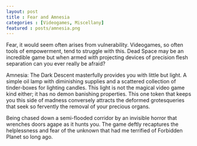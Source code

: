```yaml
---
layout: post
title : Fear and Amnesia 
categories : [Videogames, Miscellany]
featured : posts/amnesia.png
---
```

Fear, it would seem often arises from vulnerability. Videogames, so often tools of empowerment, tend to struggle with this. Dead Space may be an incredible game but when armed with projecting devices of precision flesh separation can you ever really be afraid?

Amnesia: The Dark Descent masterfully provides you with little but light. A simple oil lamp with diminishing supplies and a scattered collection of tinder-boxes for lighting candles. This light is not the magical video game kind either; it has no demon banishing properties. This one token that keeps you this side of madness conversely attracts the deformed grotesqueries that seek so fervently the removal of your precious organs. 

Being chased down a semi-flooded corridor by an invisible horror that wrenches doors agape as it hunts you. The game deftly recaptures the helplessness and fear of the unknown that had me terrified of Forbidden Planet so long ago.